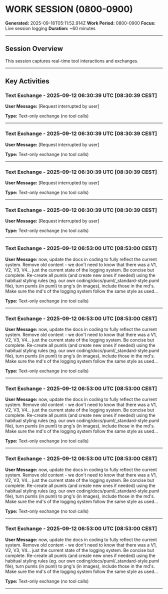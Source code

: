 # WORK SESSION (0800-0900)

**Generated:** 2025-09-18T05:11:52.914Z
**Work Period:** 0800-0900
**Focus:** Live session logging
**Duration:** ~60 minutes

---

## Session Overview

This session captures real-time tool interactions and exchanges.

---

## Key Activities

### Text Exchange - 2025-09-12 06:30:39 UTC [08:30:39 CEST]

**User Message:** [Request interrupted by user]

**Type:** Text-only exchange (no tool calls)

---

### Text Exchange - 2025-09-12 06:30:39 UTC [08:30:39 CEST]

**User Message:** [Request interrupted by user]

**Type:** Text-only exchange (no tool calls)

---

### Text Exchange - 2025-09-12 06:30:39 UTC [08:30:39 CEST]

**User Message:** [Request interrupted by user]

**Type:** Text-only exchange (no tool calls)

---

### Text Exchange - 2025-09-12 06:30:39 UTC [08:30:39 CEST]

**User Message:** [Request interrupted by user]

**Type:** Text-only exchange (no tool calls)

---

### Text Exchange - 2025-09-12 06:53:00 UTC [08:53:00 CEST]

**User Message:** now, update the docs in coding to fully reflect the current system. Remove old content - we don't need to know that there was a V1, V2, V3, V4... just the current state of the logging system. Be concise but complete. Re-create all pumls (and create new ones if needed) using the habitual styling rules (eg. our own coding/docs/puml/_standard-style.puml file), turn pumls (in puml) to png's (in images), include those in the md's. Make sure the md's of the logging system follow the same style as used...

**Type:** Text-only exchange (no tool calls)

---

### Text Exchange - 2025-09-12 06:53:00 UTC [08:53:00 CEST]

**User Message:** now, update the docs in coding to fully reflect the current system. Remove old content - we don't need to know that there was a V1, V2, V3, V4... just the current state of the logging system. Be concise but complete. Re-create all pumls (and create new ones if needed) using the habitual styling rules (eg. our own coding/docs/puml/_standard-style.puml file), turn pumls (in puml) to png's (in images), include those in the md's. Make sure the md's of the logging system follow the same style as used...

**Type:** Text-only exchange (no tool calls)

---

### Text Exchange - 2025-09-12 06:53:00 UTC [08:53:00 CEST]

**User Message:** now, update the docs in coding to fully reflect the current system. Remove old content - we don't need to know that there was a V1, V2, V3, V4... just the current state of the logging system. Be concise but complete. Re-create all pumls (and create new ones if needed) using the habitual styling rules (eg. our own coding/docs/puml/_standard-style.puml file), turn pumls (in puml) to png's (in images), include those in the md's. Make sure the md's of the logging system follow the same style as used...

**Type:** Text-only exchange (no tool calls)

---

### Text Exchange - 2025-09-12 06:53:00 UTC [08:53:00 CEST]

**User Message:** now, update the docs in coding to fully reflect the current system. Remove old content - we don't need to know that there was a V1, V2, V3, V4... just the current state of the logging system. Be concise but complete. Re-create all pumls (and create new ones if needed) using the habitual styling rules (eg. our own coding/docs/puml/_standard-style.puml file), turn pumls (in puml) to png's (in images), include those in the md's. Make sure the md's of the logging system follow the same style as used...

**Type:** Text-only exchange (no tool calls)

---

### Text Exchange - 2025-09-12 06:53:00 UTC [08:53:00 CEST]

**User Message:** now, update the docs in coding to fully reflect the current system. Remove old content - we don't need to know that there was a V1, V2, V3, V4... just the current state of the logging system. Be concise but complete. Re-create all pumls (and create new ones if needed) using the habitual styling rules (eg. our own coding/docs/puml/_standard-style.puml file), turn pumls (in puml) to png's (in images), include those in the md's. Make sure the md's of the logging system follow the same style as used...

**Type:** Text-only exchange (no tool calls)

---


